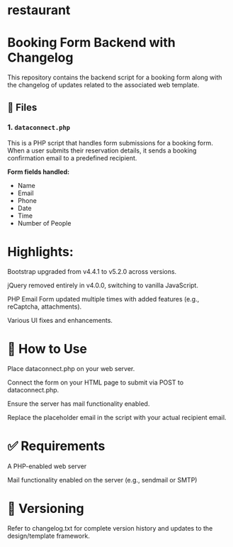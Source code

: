 # restaurant

# Booking Form Backend with Changelog

This repository contains the backend script for a booking form along with the changelog of updates related to the associated web template.

## 📁 Files

### 1. `dataconnect.php`

This is a PHP script that handles form submissions for a booking form. When a user submits their reservation details, it sends a booking confirmation email to a predefined recipient.

**Form fields handled:**
- Name
- Email
- Phone
- Date
- Time
- Number of People

# Highlights:

Bootstrap upgraded from v4.4.1 to v5.2.0 across versions.

jQuery removed entirely in v4.0.0, switching to vanilla JavaScript.

PHP Email Form updated multiple times with added features (e.g., reCaptcha, attachments).

Various UI fixes and enhancements.

# 🚀 How to Use
Place dataconnect.php on your web server.

Connect the form on your HTML page to submit via POST to dataconnect.php.

Ensure the server has mail functionality enabled.

Replace the placeholder email in the script with your actual recipient email.

# ✅ Requirements
A PHP-enabled web server

Mail functionality enabled on the server (e.g., sendmail or SMTP)

# 📌 Versioning
Refer to changelog.txt for complete version history and updates to the design/template framework.


